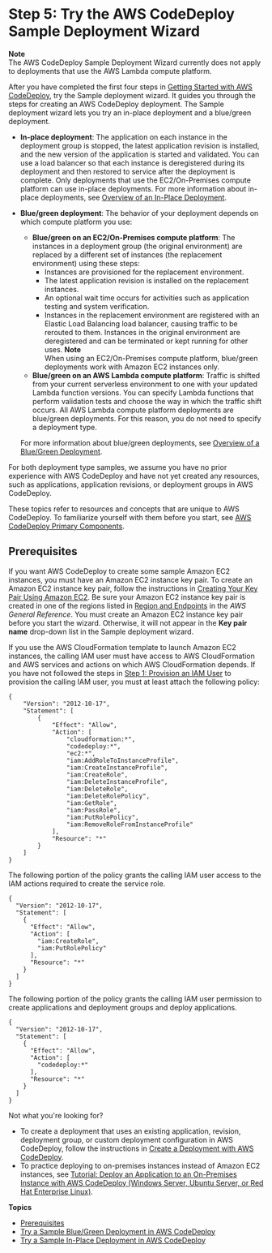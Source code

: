 # Step 5: Try the AWS CodeDeploy Sample Deployment Wizard<a name="getting-started-wizard"></a>

**Note**  
 The AWS CodeDeploy Sample Deployment Wizard currently does not apply to deployments that use the AWS Lambda compute platform\. 

After you have completed the first four steps in [Getting Started with AWS CodeDeploy](getting-started-codedeploy.md), try the Sample deployment wizard\. It guides you through the steps for creating an AWS CodeDeploy deployment\. The Sample deployment wizard lets you try an in\-place deployment and a blue/green deployment\. 
+ **In\-place deployment**: The application on each instance in the deployment group is stopped, the latest application revision is installed, and the new version of the application is started and validated\. You can use a load balancer so that each instance is deregistered during its deployment and then restored to service after the deployment is complete\. Only deployments that use the EC2/On\-Premises compute platform can use in\-place deployments\. For more information about in\-place deployments, see [Overview of an In\-Place Deployment](welcome.md#welcome-deployment-overview-in-place)\.
+ **Blue/green deployment**: The behavior of your deployment depends on which compute platform you use:
  + **Blue/green on an EC2/On\-Premises compute platform**: The instances in a deployment group \(the original environment\) are replaced by a different set of instances \(the replacement environment\) using these steps:
    + Instances are provisioned for the replacement environment\.
    + The latest application revision is installed on the replacement instances\.
    + An optional wait time occurs for activities such as application testing and system verification\.
    + Instances in the replacement environment are registered with an Elastic Load Balancing load balancer, causing traffic to be rerouted to them\. Instances in the original environment are deregistered and can be terminated or kept running for other uses\.
**Note**  
When using an EC2/On\-Premises compute platform, blue/green deployments work with Amazon EC2 instances only\.
  + **Blue/green on an AWS Lambda compute platform**: Traffic is shifted from your current serverless environment to one with your updated Lambda function versions\. You can specify Lambda functions that perform validation tests and choose the way in which the traffic shift occurs\. All AWS Lambda compute platform deployments are blue/green deployments\. For this reason, you do not need to specify a deployment type\. 

  For more information about blue/green deployments, see [Overview of a Blue/Green Deployment](welcome.md#welcome-deployment-overview-blue-green)\.

For both deployment type samples, we assume you have no prior experience with AWS CodeDeploy and have not yet created any resources, such as applications, application revisions, or deployment groups in AWS CodeDeploy\.

These topics refer to resources and concepts that are unique to AWS CodeDeploy\. To familiarize yourself with them before you start, see [AWS CodeDeploy Primary Components](primary-components.md)\. 

## Prerequisites<a name="getting-started-wizard-prerequisites"></a>

If you want AWS CodeDeploy to create some sample Amazon EC2 instances, you must have an Amazon EC2 instance key pair\. To create an Amazon EC2 instance key pair, follow the instructions in [Creating Your Key Pair Using Amazon EC2](http://docs.aws.amazon.com/AWSEC2/latest/UserGuide/ec2-key-pairs.html#having-ec2-create-your-key-pair)\. Be sure your Amazon EC2 instance key pair is created in one of the regions listed in [Region and Endpoints](http://docs.aws.amazon.com/general/latest/gr/rande.html#codedeploy_region) in the *AWS General Reference*\. You must create an Amazon EC2 instance key pair before you start the wizard\. Otherwise, it will not appear in the **Key pair name** drop\-down list in the Sample deployment wizard\.

If you use the AWS CloudFormation template to launch Amazon EC2 instances, the calling IAM user must have access to AWS CloudFormation and AWS services and actions on which AWS CloudFormation depends\. If you have not followed the steps in [Step 1: Provision an IAM User](getting-started-provision-user.md) to provision the calling IAM user, you must at least attach the following policy:

```
{
    "Version": "2012-10-17",
    "Statement": [
        {
            "Effect": "Allow",
            "Action": [
                "cloudformation:*",
                "codedeploy:*",
                "ec2:*",
                "iam:AddRoleToInstanceProfile",
                "iam:CreateInstanceProfile",
                "iam:CreateRole",
                "iam:DeleteInstanceProfile",
                "iam:DeleteRole",
                "iam:DeleteRolePolicy",
                "iam:GetRole",
                "iam:PassRole",
                "iam:PutRolePolicy",
                "iam:RemoveRoleFromInstanceProfile"
            ],
            "Resource": "*"
        }
    ]
}
```

The following portion of the policy grants the calling IAM user access to the IAM actions required to create the service role\. 

```
{
  "Version": "2012-10-17",
  "Statement": [
    {
      "Effect": "Allow",
      "Action": [
        "iam:CreateRole",
        "iam:PutRolePolicy"
      ],
      "Resource": "*"
    }
  ]
}
```

 The following portion of the policy grants the calling IAM user permission to create applications and deployment groups and deploy applications\. 

```
{
  "Version": "2012-10-17",
  "Statement": [
    {
      "Effect": "Allow",
      "Action": [
        "codedeploy:*"
      ],
      "Resource": "*"
    }
  ]
}
```

Not what you're looking for?
+ To create a deployment that uses an existing application, revision, deployment group, or custom deployment configuration in AWS CodeDeploy, follow the instructions in [Create a Deployment with AWS CodeDeploy](deployments-create.md)\.
+ To practice deploying to on\-premises instances instead of Amazon EC2 instances, see [Tutorial: Deploy an Application to an On\-Premises Instance with AWS CodeDeploy \(Windows Server, Ubuntu Server, or Red Hat Enterprise Linux\)](tutorials-on-premises-instance.md)\.

**Topics**
+ [Prerequisites](#getting-started-wizard-prerequisites)
+ [Try a Sample Blue/Green Deployment in AWS CodeDeploy](getting-started-wizard-blue-green.md)
+ [Try a Sample In\-Place Deployment in AWS CodeDeploy](getting-started-wizard-in-place.md)